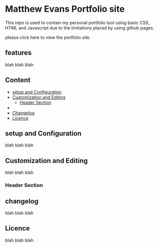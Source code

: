 # Matthew Evans Portfolio site
This repo is used to contain my personal portfolio tool using basic CSS, HTML and Javascript due to the limitations placed by using github pages.

please click here to view the portfolio site.

## features
blah blah blah

## Content 
* [setup and Configuration](#setup-and-configuration)
* [Customization and Editing](#customization-and-editing)
  * [Header Section](#header-section)
*
* [Changelog](#changelog)
* [Licence](#licence)

## setup and Configuration
blah blah blah


## Customization and Editing 
blah blah blah
### Header Section


## changelog
blah blah blah

## Licence
blah blah blah
